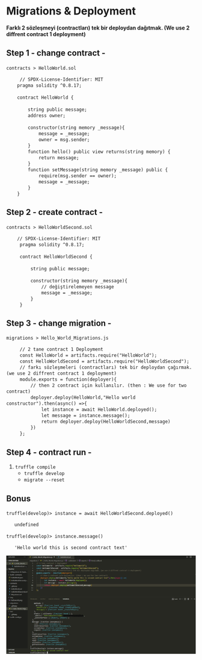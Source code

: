 # Migrations & Deployment
**Farklı 2 sözleşmeyi (contractları) tek bir deploydan dağıtmak. (We use 2 diffrent contract 1 deployment)**
## Step 1 - change contract -
`contracts > HelloWorld.sol` <br/>

``` solidity
     // SPDX-License-Identifier: MIT
    pragma solidity ^0.8.17;

    contract HelloWorld {

        string public message;
        address owner;

        constructor(string memory _message){
            message = _message;
            owner = msg.sender;
        }
        function hello() public view returns(string memory) {
            return message;
        }
        function setMessage(string memory _message) public {
            require(msg.sender == owner);
            message = _message;
        }
    }
  ```

## Step 2 - create contract -
 `contracts > HelloWorldSecond.sol` <br/>
 
 ``` solidity
     // SPDX-License-Identifier: MIT
      pragma solidity ^0.8.17;
      
      contract HelloWorldSecond {

          string public message;

          constructor(string memory _message){
              // değiştirelemeyen message
              message = _message;
          }
      }
  ```
  
## Step 3 - change migration -

`migrations > Hello_World_Migrations.js` <br/>

``` solidity
     // 2 tane contract 1 Deployment
     const HelloWorld = artifacts.require("HelloWorld");
     const HelloWorldSecond = artifacts.require("HelloWorldSecond");
     // farkı sözleşmeleri (contractları) tek bir deploydan çağırmak. (we use 2 diffrent contract 1 deployment)
     module.exports = function(deployer){
         // then 2 contract için kullanılır. (then : We use for two contract)
         deployer.deploy(HelloWorld,"Hello world constructor").then(async() =>{
             let instance = await HelloWorld.deployed();
             let message = instance.message();
             return deployer.deploy(HelloWorldSecond,message)
         })
     };
  ```
  
## Step 4 - contract run -
1. `truffle compile`
   - `truffle develop`
   - `migrate --reset`
   

## Bonus 
`truffle(develop)> instance = await HelloWorldSecond.deployed()`
``` solidity
   undefined
```
`truffle(develop)> instance.message()`
``` solidity
   'Hello world this is second contract text'
```

![This is an image](https://github.com/Memo-Lee/Truffle-Web3/blob/main/2.Migrations%20%26%20Deployment/img/Migrations%26Deploy.png)

